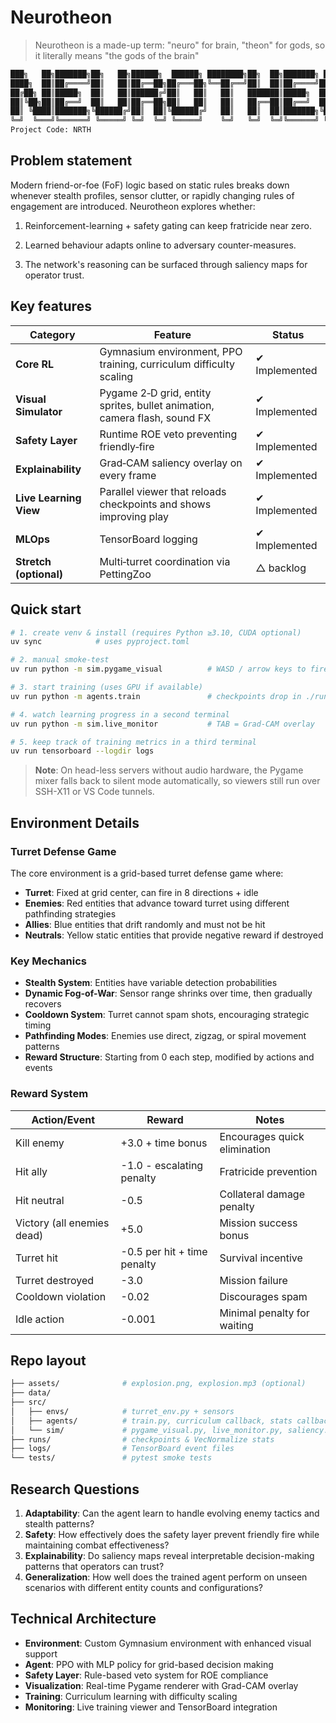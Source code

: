# Neurotheon

> Neurotheon is a made-up term: "neuro" for brain, "theon" for gods, so it literally means "the gods of the brain"

```bash
███╗   ██╗███████╗██╗   ██╗██████╗  ██████╗ ████████╗██╗  ██╗███████╗ ██████╗ ███╗   ██╗
████╗  ██║██╔════╝██║   ██║██╔══██╗██╔═══██╗╚══██╔══╝██║  ██║██╔════╝██╔═══██╗████╗  ██║
██╔██╗ ██║█████╗  ██║   ██║██████╔╝██║   ██║   ██║   ███████║█████╗  ██║   ██║██╔██╗ ██║
██║╚██╗██║██╔══╝  ██║   ██║██╔══██╗██║   ██║   ██║   ██╔══██║██╔══╝  ██║   ██║██║╚██╗██║
██║ ╚████║███████╗╚██████╔╝██║  ██║╚██████╔╝   ██║   ██║  ██║███████╗╚██████╔╝██║ ╚████║
╚═╝  ╚═══╝╚══════╝ ╚═════╝ ╚═╝  ╚═╝ ╚═════╝    ╚═╝   ╚═╝  ╚═╝╚══════╝ ╚═════╝ ╚═╝  ╚═══╝
Project Code: NRTH
```

## Problem statement
Modern friend-or-foe (FoF) logic based on static rules breaks down whenever stealth profiles, sensor clutter, or rapidly changing rules of engagement are introduced. Neurotheon explores whether:

1. Reinforcement-learning + safety gating can keep fratricide near zero.

2. Learned behaviour adapts online to adversary counter-measures.

3. The network's reasoning can be surfaced through saliency maps for operator trust.

## Key features
| Category               | Feature                                                                   | Status        |
| ---------------------- | ------------------------------------------------------------------------- | ------------- |
| **Core RL**            | Gymnasium environment, PPO training, curriculum difficulty scaling        | ✔ Implemented |
| **Visual Simulator**   | Pygame 2‑D grid, entity sprites, bullet animation, camera flash, sound FX | ✔ Implemented |
| **Safety Layer**       | Runtime ROE veto preventing friendly‑fire                                 | ✔ Implemented |
| **Explainability**     | Grad‑CAM saliency overlay on every frame                                  | ✔ Implemented |
| **Live Learning View** | Parallel viewer that reloads checkpoints and shows improving play         | ✔ Implemented |
| **MLOps**              | TensorBoard logging                                                       | ✔ Implemented |
| **Stretch (optional)** | Multi‑turret coordination via PettingZoo                                  | △ backlog     |

## Quick start
```bash
# 1. create venv & install (requires Python ≥3.10, CUDA optional)
uv sync            # uses pyproject.toml

# 2. manual smoke-test
uv run python -m sim.pygame_visual          # WASD / arrow keys to fire

# 3. start training (uses GPU if available)
uv run python -m agents.train               # checkpoints drop in ./runs/

# 4. watch learning progress in a second terminal
uv run python -m sim.live_monitor           # TAB = Grad-CAM overlay

# 5. keep track of training metrics in a third terminal
uv run tensorboard --logdir logs      
```
> **Note**: On head-less servers without audio hardware, the Pygame mixer falls back to silent mode automatically, so viewers still run over SSH-X11 or VS Code tunnels.

## Environment Details

### Turret Defense Game
The core environment is a grid-based turret defense game where:
- **Turret**: Fixed at grid center, can fire in 8 directions + idle
- **Enemies**: Red entities that advance toward turret using different pathfinding strategies
- **Allies**: Blue entities that drift randomly and must not be hit
- **Neutrals**: Yellow static entities that provide negative reward if destroyed

### Key Mechanics
- **Stealth System**: Entities have variable detection probabilities
- **Dynamic Fog-of-War**: Sensor range shrinks over time, then gradually recovers
- **Cooldown System**: Turret cannot spam shots, encouraging strategic timing
- **Pathfinding Modes**: Enemies use direct, zigzag, or spiral movement patterns
- **Reward Structure**: Starting from 0 each step, modified by actions and events

### Reward System
| Action/Event | Reward | Notes |
|-------------|--------|-------|
| Kill enemy | +3.0 + time bonus | Encourages quick elimination |
| Hit ally | -1.0 - escalating penalty | Fratricide prevention |
| Hit neutral | -0.5 | Collateral damage penalty |
| Victory (all enemies dead) | +5.0 | Mission success bonus |
| Turret hit | -0.5 per hit + time penalty | Survival incentive |
| Turret destroyed | -3.0 | Mission failure |
| Cooldown violation | -0.02 | Discourages spam |
| Idle action | -0.001 | Minimal penalty for waiting |

## Repo layout
```bash
├── assets/              # explosion.png, explosion.mp3 (optional)
├── data/
├── src/
│   ├── envs/            # turret_env.py + sensors
│   ├── agents/          # train.py, curriculum callback, stats callback
│   └── sim/             # pygame_visual.py, live_monitor.py, saliency.py
├── runs/                # checkpoints & VecNormalize stats
├── logs/                # TensorBoard event files
└── tests/               # pytest smoke tests
```

## Research Questions
1. **Adaptability**: Can the agent learn to handle evolving enemy tactics and stealth patterns?
2. **Safety**: How effectively does the safety layer prevent friendly fire while maintaining combat effectiveness?
3. **Explainability**: Do saliency maps reveal interpretable decision-making patterns that operators can trust?
4. **Generalization**: How well does the trained agent perform on unseen scenarios with different entity counts and configurations?

## Technical Architecture
- **Environment**: Custom Gymnasium environment with enhanced visual support
- **Agent**: PPO with MLP policy for grid-based decision making
- **Safety Layer**: Rule-based veto system for ROE compliance
- **Visualization**: Real-time Pygame renderer with Grad-CAM overlay
- **Training**: Curriculum learning with difficulty scaling
- **Monitoring**: Live training viewer and TensorBoard integration